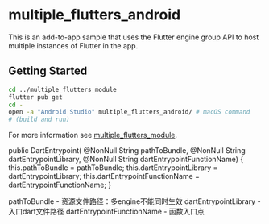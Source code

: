 # multiple_flutters_android

This is an add-to-app sample that uses the Flutter engine group API to host
multiple instances of Flutter in the app.

## Getting Started

```sh
cd ../multiple_flutters_module
flutter pub get
cd -
open -a "Android Studio" multiple_flutters_android/ # macOS command
# (build and run)
```

For more information see
[multiple_flutters_module](../multiple_flutters_module/README.md).



public DartEntrypoint(
    @NonNull String pathToBundle,
    @NonNull String dartEntrypointLibrary,
    @NonNull String dartEntrypointFunctionName) {
    this.pathToBundle = pathToBundle;
    this.dartEntrypointLibrary = dartEntrypointLibrary;
    this.dartEntrypointFunctionName = dartEntrypointFunctionName;
    }

pathToBundle
    - 资源文件路径：多engine不能同时生效
dartEntrypointLibrary
    - 入口dart文件路径
dartEntrypointFunctionName
    - 函数入口点


